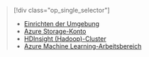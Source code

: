 > [!div class="op_single_selector"]
> * [Einrichten der Umgebung](../articles/machine-learning/team-data-science-process/environment-setup.md)
> * [Azure Storage-Konto](../articles/storage/common/storage-quickstart-create-account.md)
> * [HDInsight (Hadoop)-Cluster](../articles/machine-learning/team-data-science-process/customize-hadoop-cluster.md)
> * [Azure Machine Learning-Arbeitsbereich](../articles/machine-learning/studio/create-workspace.md)
> 
> 

